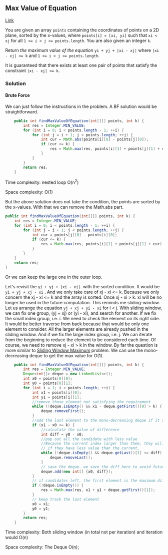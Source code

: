 ## Max Value of Equation

[Link](https://leetcode.com/problems/max-value-of-equation/)

You are given an array `points` containing the coordinates of points on a 2D plane, sorted by the x-values, where `points[i] = [xi, yi]` such that `xi < xj` for all `1 <= i < j <= points.length`. You are also given an integer `k`.

Return *the maximum value of the equation* `yi + yj + |xi - xj|` where `|xi - xj| <= k` and `1 <= i < j <= points.length`.

It is guaranteed that there exists at least one pair of points that satisfy the constraint `|xi - xj| <= k`.

### Solution

#### Brute Force

We can just follow the instructions in the problem. A BF solution would be straightforward.

```java
    public int findMaxValueOfEquation(int[][] points, int k) {
        int res = Integer.MIN_VALUE;
        for (int i = 0; i < points.length - 1; ++i) {
            for (int j = i + 1; j < points.length; ++j) {
                int cur = Math.abs(points[i][0] - points[j][0]);
                if (cur <= k) {
                    res = Math.max(res, points[i][1] + points[j][1] + cur);
                }
            }
        }
        return res;
    }
```

Time complexity: nested loop O(n<sup>2</sup>)

Space complexity: O(1)

But the above solution does not take the condition, the points are sorted by the x-values. With that we can remove the Math.abs part.

```java
public int findMaxValueOfEquation(int[][] points, int k) {
    int res = Integer.MIN_VALUE;
    for (int i = 0; i < points.length - 1; ++i) {
        for (int j = i + 1; j < points.length; ++j) {
            int cur = points[j][0] - points[i][0];
            if (cur <= k) {
                res = Math.max(res, points[i][1] + points[j][1] + cur);
            }
        }
    }
    return res;
}
```

Or we can keep the large one in the outer loop.

Let's revisit the `yi + yj + |xi - xj|`. with the sorted condition. It would be `yi + yj + xj - xi` . And we only take care of xj - xi <= k.  Because we only concern the xj - xi <= k and the array is sorted. Once xj - xi > k. xi will be no longer be used in the future computation. This reminds me sliding-window. Let us arrange the  equation `yj + xj + yi - xi`  for i < j. With sliding window, we can fix one group,  (yj + xj) or (yi - xi), and search for another. If we fix the small index group, i.e. i. We need to check the element on its right side. It would be better traverse from back because that would be only one element to consider. All the larger elements are already pushed in the sliding window. And if we fix the large index group, i.e. j. We can iterate from the beginning to reduce the element to be considered each time. Of course, we need to remove xj - xi > k in the window.  By far the question is more similar to [Sliding Window Maximum](..\..\Stack_Queue_PriorityQueue_Deque\02.Deque.md) problem. We can use the mono-decreasing deque to get the max value for O(1).

```java
    public int findMaxValueOfEquation(int[][] points, int k) {
        int res = Integer.MIN_VALUE;
        Deque<int[]> deque = new LinkedList<>();
        int x0 = points[0][0];
        int y0 = points[0][1];
        for (int i = 1; i < points.length; ++i) {
            int x1 = points[i][0];
            int y1 = points[i][1];
            //remove those element not satisfying the requirement
            while (!deque.isEmpty() && x1 - deque.getFirst()[0] > k) {
                deque.removeFirst();
            }
            //add the last element to the mono-decreasing deque if it sastify the requirement
            if (x1 - x0 <= k) {
                //calculate the value of difference
                int diff = y0 - x0;
                //pop out all the candidate with less value
                //Because the current index larger than them, they will no longer be the maximum
                // if they have less value than the current.  
                while (!deque.isEmpty() && deque.getLast()[1] <= diff) {
                    deque.removeLast();
                }
                // save the deque. we save the diff here to avoid future computation
                deque.add(new int[] {x0, diff});
            }
            // if candidates left, the first element is the maximum difference.
            if (!deque.isEmpty()) {
                res = Math.max(res, x1 + y1 + deque.getFirst()[1]);
            }
            // keep track the last element
            x0 = x1;
            y0 = y1;
        }
        return res;
    }
```

Time complexity: Both sliding window (in total not per iteration) and iteration would O(n)

Space complexity: The Deque O(n);

